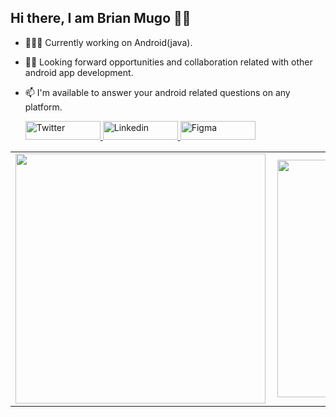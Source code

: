 ## Hi there, I am Brian Mugo 👋🏾

- 👨🏾‍💻 Currently working on Android(java).
- ✌🏾 Looking forward opportunities and collaboration related with other android app development.
- 📫 I'm available to answer your android related questions on any platform.

   <p float="left">
   <a href="https://twitter.com/BrianMugo12" title="Redirect to Twitter">
      <img src="https://user-images.githubusercontent.com/39495725/129163243-1254c2ac-418b-407e-a60d-def83831c17f.png" height="30" width="120" alt="Twitter" />
   </a>
   <a href="https://www.linkedin.com/in/brian-mugo-a47155164/" title="Redirect to Linkedin">
      <img src="https://user-images.githubusercontent.com/39495725/129163179-8944c6bf-28ec-42b3-a56e-8c17be5e59a3.png" height="30" width="120" alt="Linkedin" />
   </a>
   <a href="https://www.figma.com/files/user/890678063322824360" title="Redirect to Figma">
      <img src="https://user-images.githubusercontent.com/39495725/129163558-a896e494-b1d6-48b4-9fd6-12fadd63a41e.png" height="30" width="120" alt="Figma" />
   </a>
   </p>

<center>
  <table>
  <tr>
      <td><img width="400px" align="left" src="https://github-readme-stats.vercel.app/api?username=brayomugo15&count_private=true&show_icons=true&theme=dark&layout=compact" /></td>
      <td><img width="380px" align="left" src="https://github-readme-stats.vercel.app/api/top-langs/?username=brayomugo15&hide=html&layout=compact&theme=dark" /></td>      
  </tr>   
</table>
</center>

